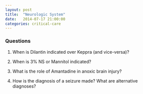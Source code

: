 ```yaml
---
layout: post
title:  "Neurologic System"
date:   2014-07-17 21:00:00
categories: critical-care
---
```


### Questions

1. When is Dilantin indicated over Keppra (and vice-versa)?

1. When is 3% NS or Mannitol indicated?

1. What is the role of Amantadine in anoxic brain injury?

1. How is the diagnosis of a seizure made? What are alternative diagnoses?